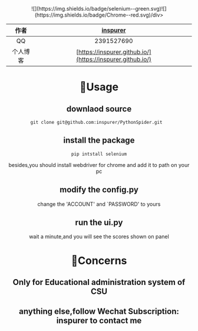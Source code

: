 <div align=center>![](https://img.shields.io/badge/selenium--green.svg)![](https://img.shields.io/badge/Chrome--red.svg)/div>
	
|作者|[inspurer](https://inspurer.github.io/2018/06/07/%E6%9C%88%E5%B0%8F%E6%B0%B4%E9%95%BF%E7%9A%84%E7%94%B1%E6%9D%A5/#more)|
|:---:|:---:|
|QQ|2391527690|
|个人博客|[https://inspurer.github.io/](https://inspurer.github.io/)|

# :dolphin:Usage    

## downlaod source

	git clone git@github.com:inspurer/PythonSpider.git  

## install the package   

	pip intstall selenium

besides,you should install webdriver for chrome and add it to path on your pc   
## 	modify the config.py   
change the 'ACCOUNT' and `PASSWORD' to yours  

## run the ui.py   
wait a minute,and you will see the scores shown on panel   

# :dolphin:Concerns  

## Only for Educational administration system of CSU

## anything else,follow Wechat Subscription: inspurer to contact me






